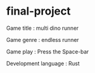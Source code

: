 # final-project

Game title : multi dino runner

Game genre : endless runner

Game play : Press the Space-bar

Development language : Rust